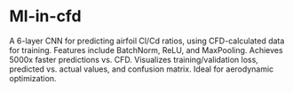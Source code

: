 # Ml-in-cfd
A 6-layer CNN for predicting airfoil Cl/Cd ratios, using CFD-calculated data for training. Features include BatchNorm, ReLU, and MaxPooling. Achieves 5000x faster predictions vs. CFD. Visualizes training/validation loss, predicted vs. actual values, and confusion matrix. Ideal for aerodynamic optimization.
